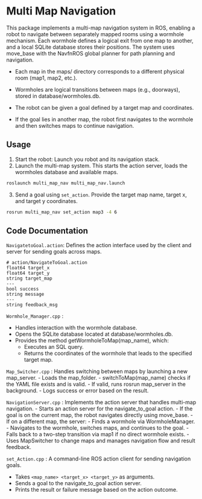 # Multi Map Navigation

This package implements a multi-map navigation system in ROS, enabling a robot to navigate between separately mapped rooms using a wormhole mechanism. Each wormhole defines a logical exit from one map to another, and a local SQLite database stores their positions. The system uses move_base with the NavfnROS global planner for path planning and navigation.

- Each map in the maps/ directory corresponds to a different physical room (map1, map2, etc.).

- Wormholes are logical transitions between maps (e.g., doorways), stored in database/wormholes.db.

- The robot can be given a goal defined by a target map and coordinates.

- If the goal lies in another map, the robot first navigates to the wormhole and then switches maps to continue navigation.

## Usage
1. Start the robot: Launch you robot and its navigation stack.
2. Launch the multi-map system. This starts the action server, loads the wormholes database and available maps.
```bash
roslaunch multi_map_nav multi_map_nav.launch
```
3. Send a goal using `set_action`. Provide the target map name, target x, and target y coordinates.
```bash
rosrun multi_map_nav set_action map3 -4 6
```

## Code Documentation
`NavigatetoGoal.action`: 
Defines the action interface used by the client and server for sending goals across maps.
```
# action/NavigateToGoal.action
float64 target_x
float64 target_y
string target_map
---
bool success
string message
---
string feedback_msg

```
`Wormhole_Manager.cpp` : 
- Handles interaction with the wormhole database.
- Opens the SQLite database located at database/wormholes.db.
- Provides the method getWormholeToMap(map_name), which:
    - Executes an SQL query.
    - Returns the coordinates of the wormhole that leads to the specified target map.

`Map_Switcher.cpp` :
Handles switching between maps by launching a new map_server.
    - Loads the map_folder.
    - switchToMap(map_name) checks if the YAML file exists and is valid.
    - If valid, runs rosrun map_server in the background.
    - Logs success or error based on the result.

`NavigationServer.cpp` :
Implements the action server that handles multi-map navigation.
    - Starts an action server for the navigate_to_goal action.
    - If the goal is on the current map, the robot navigates directly using move_base.
    - If on a different map, the server:
        - Finds a wormhole via WormholeManager.
        - Navigates to the wormhole, switches maps, and continues to the goal.
        - Falls back to a two-step transition via map1 if no direct wormhole exists.
    - Uses MapSwitcher to change maps and manages navigation flow and result feedback.

`set_Action.cpp` :
A command-line ROS action client for sending navigation goals.
- Takes `<map_name> <target_x> <target_y>` as arguments.
- Sends a goal to the navigate_to_goal action server.
- Prints the result or failure message based on the action outcome.



